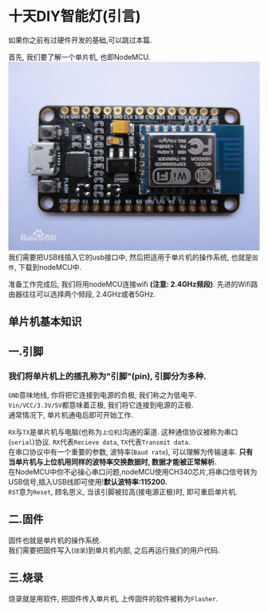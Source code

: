 # 十天DIY智能灯(引言)

如果你之前有过硬件开发的基础,可以跳过本篇.

首先, 我们要了解一个单片机, 也即NodeMCU.
![nodemcu](./nodemcu.jpg)
我们需要把USB线插入它的usb接口中, 然后把适用于单片机的操作系统, 也就是`固件`, 下载到nodeMCU中.
  
准备工作完成后, 我们将用nodeMCU连接wifi **(注意: 2.4GHz频段)**.
先进的Wifi路由器往往可以选择两个频段, 2.4GHz或者5GHz.

## 单片机基本知识
## 一.引脚
### 我们将单片机上的插孔称为"引脚"(pin), 引脚分为多种.  
`GND`意味地线, 你将把它连接到电源的负极, 我们称之为低电平.  
`Vin/VCC/3.3V/5V`都意味着正极, 我们将它连接到电源的正极.  
通常情况下, 单片机通电后即可开始工作.  

`RX`与`TX`是单片机与电脑(也称为`上位机`)沟通的渠道. 这种通信协议被称为串口(`serial`)协议.
`RX`代表`Recieve data`, `TX`代表`Transmit data`.   
在串口协议中有一个重要的参数, 波特率(`Baud rate`), 可以理解为传输速率.  **只有当单片机与上位机用同样的波特率交换数据时, 数据才能被正常解析.**   
在NodeMCU中你不必操心串口问题,nodeMCU使用CH340芯片,将串口信号转为USB信号,插入USB线即可使用!**默认波特率:115200.**  
`RST`意为`Reset`, 顾名思义, 当该引脚被拉高(接电源正极)时, 即可重启单片机.
## 二.固件
固件也就是单片机的操作系统.  
我们需要把固件写入(`烧录`)到单片机内部, 之后再运行我们的用户代码.  
## 三.烧录
烧录就是用软件, 把固件传入单片机, 上传固件的软件被称为`Flasher`. 
